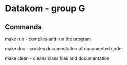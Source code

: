 # Datakom - group G

## Commands
make run - compiles and run the program

make doc - creates documentation of documented code

make clean - cleans class files and documentation



